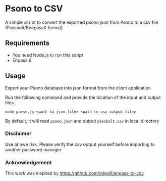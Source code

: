 # Psono to CSV

A simple script to convert the exported psono json from Psono to a csv file (Passbolt/KeepassX format)

## Requirements

- You need Node.js to run this script
- Enpass 6

## Usage

Export your Psono database into json format from the client application

Run the following command and provide the location of the input and output files

```
node parse.js <path to json file> <path to csv output file>
```

By default, it will read `psono.json` and output `passbolt.csv` in local directory

### Disclaimer

Use at own risk. Please verify the csv output yourself before importing to another password manager

### Acknowledgement

This work was inspired by https://github.com/migvill/enpass-to-csv

